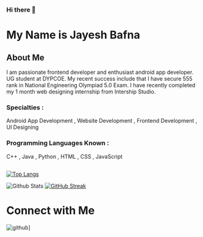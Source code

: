 ### Hi there 👋
# My Name is Jayesh Bafna

## About Me

I am passionate frontend developer and enthusiast android app developer. UG student at DYPCOE. My recent success include that I have secure 555 rank in National Engineering Olympiad 5.0 Exam. I have recently completed my 1 month web designing internship from Intership Studio. 

### Specialties : 
Android App Development , Website Development , Frontend Development , UI Designing 

### Programming Languages Known : 
C++ , Java , Python , HTML , CSS , JavaScript

## 

[![Top Langs](https://github-readme-stats.vercel.app/api/top-langs/?username=Jayesh352002)](https://github.com/Jayesh352002/github-readme-stats)  

![Github Stats](https://github-readme-stats.vercel.app/api?username=Jayesh352002)   [![GitHub Streak](https://github-readme-streak-stats.herokuapp.com/?user=Jayesh352002)](https://git.io/streak-stats)

# Connect with Me 

![github](https://img.shields.io/badge/GitHub-000000?style=for-the-badge&logo=GitHub&logoColor=white)]
